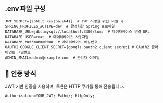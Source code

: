 ## .env 파일 구성

```properties
JWT_SECRET={256bit key(base64)}  # JWT 서명을 위한 비밀 키
SPRING_PROFILES_ACTIVE=dev  # 활성화할 Spring 프로파일
DATABASE_URL=jdbc:mysql://localhost:3306/lumi  # 데이터베이스 연결 URL
DATABASE_USER=root  # 데이터베이스 사용자명
DATABASE_PASSWORD=0000  # 데이터베이스 비밀번호
OAUTH2_GOOGLE_CLIENT_SECRET={google oauth2 client secret} # OAuth2 클라이언트 비밀번호
ADMIN_EMAIL=admin@example.com  # 관리자 이메일
```

## 🔐 인증 방식
JWT 기반 인증을 사용하며, 토큰은 HTTP 쿠키를 통해 전송됩니다.

```text
Authorization=YOUR_JWT; Path=/; HttpOnly;
```
